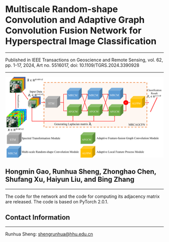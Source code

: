 # Multiscale Random-shape Convolution and Adaptive Graph Convolution Fusion Network for Hyperspectral Image Classification
----------

Published in IEEE Transactions on Geoscience and Remote Sensing, vol. 62, pp. 1-17, 2024, Art no. 5516017, doi: 10.1109/TGRS.2024.3390928

----------
![image](https://github.com/shengrunhua/MRCAGCFN/blob/main/Overview%20of%20proposed%20MRCAGCFN.png)
## Hongmin Gao, Runhua Sheng, Zhonghao Chen, Shufang Xu, Haiyun Liu, and Bing Zhang
----------
The code for the network and the code for computing its adjacency matrix are released. The code is based on PyTorch 2.0.1.
## Contact Information
----------
Runhua Sheng: shengrunhua@hhu.edu.cn
